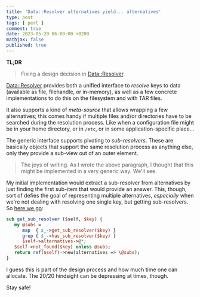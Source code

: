 ```yaml
---
title: 'Data::Resolver alternatives yield... alternatives'
type: post
tags: [ perl ]
comment: true
date: 2023-05-20 06:00:00 +0200
mathjax: false
published: true
---
```


**TL;DR**

> Fixing a design decision in [Data::Resolver][].

[Data::Resolver][] provides both a unified interface to *resolve* keys to
data (available as file, filehandle, or in-memory), as well as a few
concrete implementations to do this on the filesystem and with TAR files.

It also supports a kind of *meta-source* that allows wrapping a few
alternatives; this comes handy if multiple files and/or directories have to
be searched during the resolution process. Like when a configuration file
might be in your home directory, or in `/etc`, or in some
application-specific place...

The generic interface supports pivoting to *sub-resolvers*. These are
basically objects that support the same resolution process as anything else,
only they provide a sub-view out of an outer element.

> The joys of writing. As I wrote the above paragraph, I thought that this
> might be implemented in a very generic way. We'll see.

My initial implementation would extract a sub-resolver from alternatives by
just finding the first sub-item that would provide an answer. This, though,
sort of defies the goal of representing multiple alternatives, *especially*
when we're not dealing with resolving one single key, but getting
sub-resolvers. So [here we go][]:

```perl
sub get_sub_resolver ($self, $key) {
   my @subs =
      map  { $_->get_sub_resolver($key) }
      grep { $_->has_sub_resolver($key) }
      $self->alternatives->@*;
   $self->not_found($key) unless @subs;
   return ref($self)->new(alternatives => \@subs);
}
```

I guess this is part of the design process and how much time one can
allocate. The 20/20 hindsight can be depressing at times, though.

Stay safe!

[here we go]: https://codeberg.org/polettix/Data-Resolver/src/commit/b5b2ba642fb6690d53829ac8a52af0f595a25bc0/lib/Data/Resolver/Alternatives.pm#L30
[Perl]: https://www.perl.org/
[Data::Resolver]: https://metacpan.org/pod/Data::Resolver
